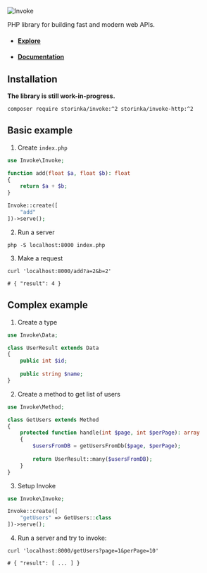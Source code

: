 ![Invoke](https://user-images.githubusercontent.com/21020331/145628046-ca19dbdf-2935-49fe-934c-a171219566cc.png)

PHP library for building fast and modern web APIs.

- #### [Explore](https://explore.invoke.red)
- #### [Documentation](https://invoke.red)

## Installation

**The library is still work-in-progress.**

```shell
composer require storinka/invoke:^2 storinka/invoke-http:^2
```

## Basic example

1. Create `index.php`

```php
use Invoke\Invoke;

function add(float $a, float $b): float
{
    return $a + $b;
}

Invoke::create([
    "add"
])->serve();
```

2. Run a server

```shell
php -S localhost:8000 index.php 
```

3. Make a request

```shell
curl 'localhost:8000/add?a=2&b=2'

# { "result": 4 }
```

## Complex example

1. Create a type

```php
use Invoke\Data;

class UserResult extends Data
{
    public int $id;
    
    public string $name;
}
```

2. Create a method to get list of users

```php
use Invoke\Method;

class GetUsers extends Method
{
    protected function handle(int $page, int $perPage): array
    {
        $usersFromDB = getUsersFromDb($page, $perPage);
        
        return UserResult::many($usersFromDB);
    }
}
```

3. Setup Invoke

```php
use Invoke\Invoke;

Invoke::create([
    "getUsers" => GetUsers::class
])->serve();
```

4. Run a server and try to invoke:

```shell
curl 'localhost:8000/getUsers?page=1&perPage=10'

# { "result": [ ... ] }
```
